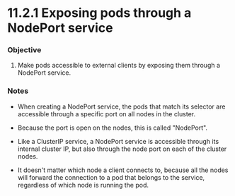 # 11.2.1 Exposing pods through a NodePort service


### Objective

1. Make pods accessible to external clients by exposing them through a NodePort service.

### Notes

* When creating a NodePort service, the pods that match its selector are accessible through a specific port on all nodes in the cluster.

* Because the port is open on the nodes, this is called "NodePort".

* Like a ClusterIP service, a NodePort service is accessible through its internal cluster IP, but also through the node port on each of the cluster nodes.

* It doesn't matter which node a client connects to, because all the nodes will forward the connection to a pod that belongs to the service, regardless of which node is running the pod.